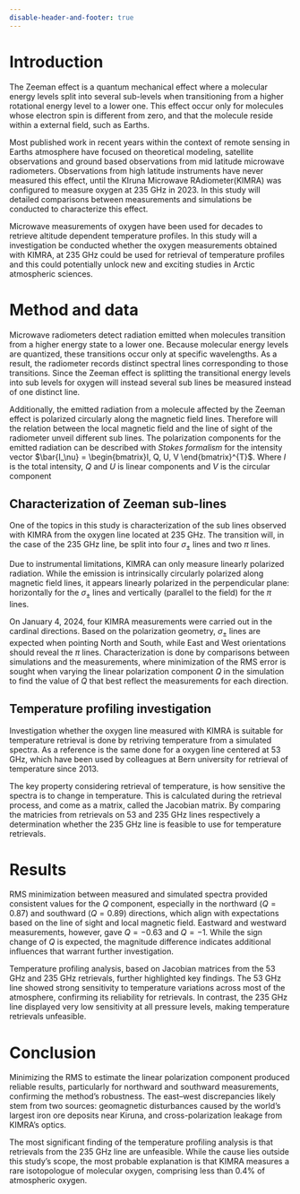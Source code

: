 ```yaml
---
disable-header-and-footer: true
---
```


# Introduction
The Zeeman effect is a quantum mechanical effect where a molecular energy
levels split into several sub-levels when transitioning from a higher
rotational energy level to a lower one. This effect occur only for molecules
whose electron spin is different from zero, and that the molecule reside within
a external field, such as Earths. 

Most published work in recent years within the context of remote sensing in
Earths atmosphere have focused on theoretical modeling, satellite observations
and ground based observations from mid latitude microwave radiometers.
Observations from high latitude instruments have never measured this effect,
until the KIruna Microwave RAdiometer(KIMRA) was configured to measure oxygen
at 235 GHz in 2023. In this study will detailed comparisons between
measurements and simulations be conducted to characterize this effect.

Microwave measurements of oxygen have been used for decades to retrieve
altitude dependent temperature profiles. In this study will a investigation be
conducted whether the oxygen measurements obtained with KIMRA, at 235 GHz could
be used for retrieval of temperature profiles and this could potentially unlock
new and exciting studies in Arctic atmospheric sciences.

# Method and data
Microwave radiometers detect radiation emitted when molecules transition from a
higher energy state to a lower one. Because molecular energy levels are
quantized, these transitions occur only at specific wavelengths. As a result,
the radiometer records distinct spectral lines corresponding to those
transitions. Since the Zeeman effect is splitting the transitional energy
levels into sub levels for oxygen will instead several sub lines be measured
instead of one distinct line. 

Additionally, the emitted radiation from a molecule affected by the Zeeman
effect is polarized circularly along the magnetic field lines. Therefore will
the relation between the local magnetic field and the line of sight of the
radiometer unveil different sub lines. The polarization components for the
emitted radiation can be described with *Stokes formalism* for the intensity
vector $\bar{I_\nu} = \begin{bmatrix}I, Q, U, V \end{bmatrix}^{T}$. Where $I$
is the total intensity, $Q$ and $U$ is linear components and $V$ is the
circular component

## Characterization of Zeeman sub-lines
One of the topics in this study is characterization of the sub lines observed
with KIMRA from the oxygen line located at 235 GHz. The transition will, in the
case of the 235 GHz line, be split into four $\sigma_{\pm}$ lines and two $\pi$
lines.

Due to instrumental limitations, KIMRA can only measure linearly polarized
radiation. While the emission is intrinsically circularly polarized along
magnetic field lines, it appears linearly polarized in the perpendicular plane:
horizontally for the $\sigma_{\pm}$ lines and vertically (parallel to the
field) for the $\pi$ lines.

On January 4, 2024, four KIMRA measurements were carried out in the cardinal
directions. Based on the polarization geometry, $\sigma_{\pm}$ lines are
expected when pointing North and South, while East and West orientations should
reveal the $\pi$ lines. Characterization is done by comparisons between
simulations and the measurements, where minimization of the RMS error is sought
when varying the linear polarization component $Q$ in the simulation to find
the value of $Q$ that best reflect the measurements for each direction.

## Temperature profiling investigation
Investigation whether the oxygen line measured with KIMRA is suitable for
temperature retrieval is done by retriving temperature from a simulated
spectra. As a reference is the same done for a oxygen line centered at 53 GHz,
which have been used by colleagues at Bern university for retrieval of
temperature since 2013.

The key property considering retrieval of temperature, is how sensitive the
spectra is to change in temperature. This is calculated during the retrieval
process, and come as a matrix, called the Jacobian matrix. By comparing the
matricies from retrievals on 53 and 235 GHz lines respectively a determination
whether the 235 GHz line is feasible to use for temperature retrievals.

# Results
RMS minimization between measured and simulated spectra provided consistent
values for the $Q$ component, especially in the northward ($Q=0.87$) and
southward ($Q=0.89$) directions, which align with expectations based on the
line of sight and local magnetic field. Eastward and westward measurements,
however, gave $Q=-0.63$ and $Q=-1$. While the sign change of $Q$ is expected,
the magnitude difference indicates additional influences that warrant further
investigation.

Temperature profiling analysis, based on Jacobian matrices from the 53 GHz and
235 GHz retrievals, further highlighted key findings. The 53 GHz line showed
strong sensitivity to temperature variations across most of the atmosphere,
confirming its reliability for retrievals. In contrast, the 235 GHz line
displayed very low sensitivity at all pressure levels, making temperature
retrievals unfeasible. 

# Conclusion
Minimizing the RMS to estimate the linear polarization component produced
reliable results, particularly for northward and southward measurements,
confirming the method’s robustness. The east–west discrepancies likely stem
from two sources: geomagnetic disturbances caused by the world’s largest iron
ore deposits near Kiruna, and cross-polarization leakage from KIMRA’s optics.

The most significant finding of the temperature profiling analysis is that
retrievals from the 235 GHz line are unfeasible. While the cause lies outside
this study’s scope, the most probable explanation is that KIMRA measures a rare
isotopologue of molecular oxygen, comprising less than 0.4% of atmospheric
oxygen.



